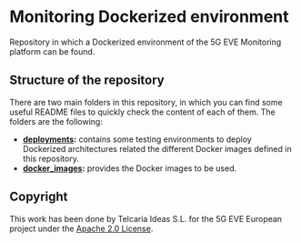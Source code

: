 # Monitoring Dockerized environment

Repository in which a Dockerized environment of the 5G EVE Monitoring platform can be found.

## Structure of the repository

There are two main folders in this repository, in which you can find some useful README files to quickly check the content of each of them. The folders are the following:

* **[deployments](deployments):** contains some testing environments to deploy Dockerized architectures related the different Docker images defined in this repository.
* **[docker_images](docker_images):** provides the Docker images to be used.

## Copyright

This work has been done by Telcaria Ideas S.L. for the 5G EVE European project under the [Apache 2.0 License](LICENSE).
